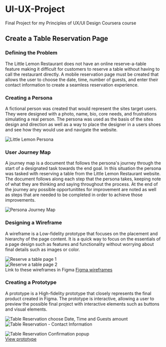 # UI-UX-Project
Final Project for my Principles of UX/UI Design Coursera course  
  
## Create a Table Reservation Page ##  
  
### Defining the Problem ##  

The Little Lemon Restaurant does not have an online reserve-a-table feature making it difficult for customers to reserve a table without having to call the restaurant directly. A mobile reservation page must be created that allows the user to choose the date, time, number of guests, and enter their contact information to create a seamless reservation experience.  
  
### Creating a Persona ###  

A fictional person was created that would represent the sites target users. They were designed with a photo, name, bio, core needs, and frustrations simulating a real person. The persona was used as the basis of the sites design and direction as well as a way to place the designer in a users shoes and see how they would use and navigate the website.  
  
![Little Lemon Persona](https://github.com/meghabanne/ui-uxproject/blob/main/Little%20Lemon%20Persona.png)  
  
### User Journey Map ###  

A journey map is a document that follows the persona's journey through the start of a designated task towards the end goal. In this situation the persona was tasked with reserving a table from the Little Lemon Restaurant website. The document follows along each step that the persona takes, keeping note of what they are thinking and saying throughout the process. At the end of the journey any possible opportunitites for improvement are noted as well as steps that are needed to be completed in order to achieve those improvements.  
  
![Persona Journey Map](https://github.com/meghabanne/ui-uxproject/blob/main/User%20Journey%20Map.png)  
  
### Designing a Wireframe ###  

A wireframe is a Low-fidelity prototype that focuses on the placement and hierarchy of the page content. It is a quick way to focus on the essentials of a page design such as features and functionality without worrying about final details such as images or color.  

![Reserve a table page 1](https://github.com/meghabanne/ui-uxproject/blob/main/Reserve%20a%20table%20-%20Page%201.png)  
![Reserve a table page 2](https://github.com/meghabanne/ui-uxproject/blob/main/Reserve%20a%20table%20-%20Page%202.png)  
Link to these wireframes in Figma [Figma wireframes](https://www.figma.com/file/4HZ9xiw1ioMOGM26ol35TQ/Booking-a-Table-Wireframes?type=design&t=T295mEBCXRW8F9Gx-1)
  
### Creating a Prototype ### 
  
A prototype is a High-fidelity prototype that closely represents the final product created in Figma. The prototype is interactive, allowing a user to preview the possible final project with interactive elements such as buttons and visual elements.  

![Table Reservation choose Date, Time and Guests amount](https://github.com/meghabanne/ui-uxproject/blob/main/Table%20Reservation%20-%20Time-Date.png)  
![Table Reservation - Contact Information](https://github.com/meghabanne/ui-uxproject/blob/main/Table%20Reservation%20-%20Contact%20Information.png)  

![Table Reservation Confirmation popup](https://github.com/meghabanne/ui-uxproject/blob/main/Confirmation%20Popup.png)  
[View prototype](https://www.figma.com/proto/dU4fjADVKulTONUcY5FB1q/Booking-Table-Prototype?type=design&node-id=1-2&scaling=scale-down&page-id=0%3A1&starting-point-node-id=121%3A1612)
